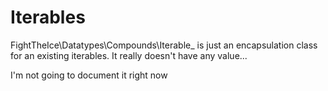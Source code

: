 # Iterables
FightTheIce\Datatypes\Compounds\Iterable_ is just an encapsulation class for an existing iterables.
It really doesn't have any value...

I'm not going to document it right now